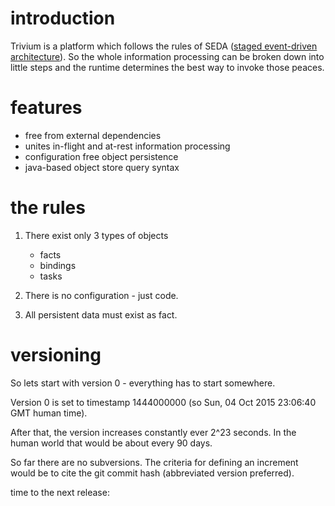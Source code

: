 # introduction

Trivium is a platform which follows the rules of SEDA ([staged event-driven architecture](https://en.wikipedia.org/wiki/Staged_event-driven_architecture)).
So the whole information processing can be broken down into little steps and the runtime determines the best way to invoke those peaces.

# features

* free from external dependencies
* unites in-flight and at-rest information processing
* configuration free object persistence
* java-based object store query syntax

# the rules

1. There exist only 3 types of objects
    * facts
    * bindings
    * tasks


1. There is no configuration - just code.

1. All persistent data must exist as fact.


# versioning

So lets start with version 0 - everything has to start somewhere.

Version 0 is set to timestamp 1444000000 (so Sun, 04 Oct 2015 23:06:40 GMT human time).

After that, the version increases constantly ever 2^23 seconds.
In the human world that would be about every 90 days.

So far there are no subversions. The criteria for defining an increment would be to cite the git commit hash (abbreviated version preferred).

<script src="js/vis.min.js"></script>
<link rel="stylesheet" type="text/css" href="css/vis.min.css">
<div>
time to the next release: <span id='timetorelease'></span>
</div>
<div id="visualization"></div>

<script type="text/javascript">
  // DOM element where the Timeline will be attached
  var container = document.getElementById('visualization');

  //timeframe is 2^23 seconds
  // so 8388608	seconds
  // or 97.09 days
  var timeframe = Math.pow(2,23);
  // offset Sun, 04 Oct 2015 23:06:40 GMT
  var offset = 1444000000000;

  var dataset=[];
  //generate first 20 versions
  for(var idx=0;idx<20;idx++){
	var item = {id: idx, content: 'version '+idx, start: new Date(offset+(timeframe*idx)*1000)};
	dataset.push(item);
  }
  var items = new vis.DataSet(dataset);
  var options = {start:'2016-01-01',end:'2016-12-31'};
  var timeline = new vis.Timeline(container, items, options);

  var ttr = document.getElementById('timetorelease');

  //select today
  var now = new Date();
  var diff = now-offset;
  var version = Math.round(diff/(timeframe*1000))-1;
  timeline.setSelection(version, {focus: true});
  //update countdown
  ttr.innerHTML=secondsToHumanReadable(Math.round((offset+(timeframe*(version+1)*1000)-now)/1000));

  window.setInterval(function(){
	var now = new Date();
	var diff = now-offset;
	var nextVersion = Math.round(diff/(timeframe*1000));
	ttr.innerHTML=secondsToHumanReadable(Math.round((offset+(timeframe*(nextVersion)*1000)-now)/1000));
  }, 1000);

  function secondsToHumanReadable(seconds){
	var numdays = Math.floor((seconds % 31536000) / 86400);
	var numhours = Math.floor(((seconds % 31536000) % 86400) / 3600);
	var numminutes = Math.floor((((seconds % 31536000) % 86400) % 3600) / 60);
	var numseconds = (((seconds % 31536000) % 86400) % 3600) % 60;
	return numdays + " days " + numhours + " hours " + numminutes + " minutes " + numseconds + " seconds";
  }
</script>
